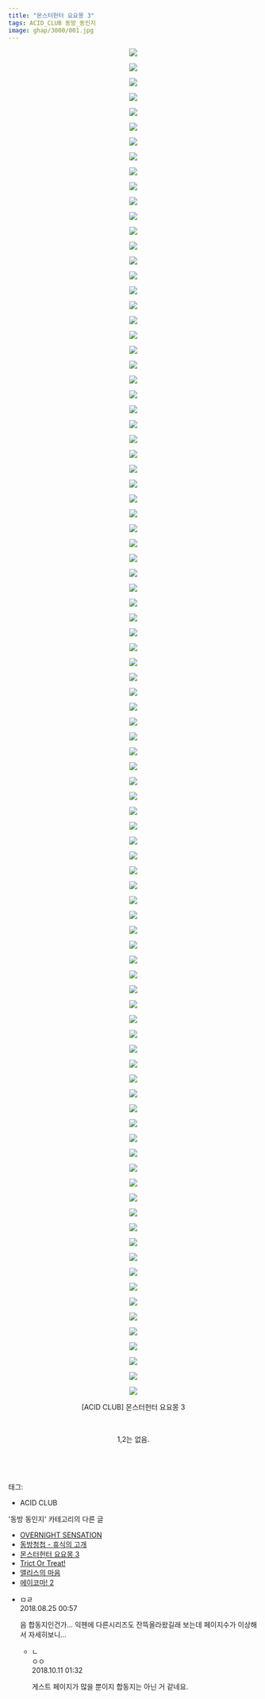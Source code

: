 ```yaml
---
title: "몬스터헌터 요요몽 3"
tags: ACID_CLUB 동방_동인지
image: ghap/3000/001.jpg
---
```

<div class="article">
<p style="text-align: center; clear: none; float: none;"><img src="{{ site.nasurl }}/ghap/3000/001.jpg"/></p>
<p style="text-align: center; clear: none; float: none;"><img src="{{ site.nasurl }}/ghap/3000/002.jpg"/></p>
<p style="text-align: center; clear: none; float: none;"><img src="{{ site.nasurl }}/ghap/3000/003.jpg"/></p>
<p style="text-align: center; clear: none; float: none;"><img src="{{ site.nasurl }}/ghap/3000/004.jpg"/></p>
<p style="text-align: center; clear: none; float: none;"><img src="{{ site.nasurl }}/ghap/3000/005.jpg"/></p>
<p style="text-align: center; clear: none; float: none;"><img src="{{ site.nasurl }}/ghap/3000/006.jpg"/></p>
<p style="text-align: center; clear: none; float: none;"><img src="{{ site.nasurl }}/ghap/3000/007.jpg"/></p>
<p style="text-align: center; clear: none; float: none;"><img src="{{ site.nasurl }}/ghap/3000/008.jpg"/></p>
<p style="text-align: center; clear: none; float: none;"><img src="{{ site.nasurl }}/ghap/3000/009.jpg"/></p>
<p style="text-align: center; clear: none; float: none;"><img src="{{ site.nasurl }}/ghap/3000/010.jpg"/></p>
<p style="text-align: center; clear: none; float: none;"><img src="{{ site.nasurl }}/ghap/3000/011.jpg"/></p>
<p style="text-align: center; clear: none; float: none;"><img src="{{ site.nasurl }}/ghap/3000/012.jpg"/></p>
<p style="text-align: center; clear: none; float: none;"><img src="{{ site.nasurl }}/ghap/3000/013.jpg"/></p>
<p style="text-align: center; clear: none; float: none;"><img src="{{ site.nasurl }}/ghap/3000/014.jpg"/></p>
<p style="text-align: center; clear: none; float: none;"><img src="{{ site.nasurl }}/ghap/3000/015.jpg"/></p>
<p style="text-align: center; clear: none; float: none;"><img src="{{ site.nasurl }}/ghap/3000/016.jpg"/></p>
<p style="text-align: center; clear: none; float: none;"><img src="{{ site.nasurl }}/ghap/3000/017.jpg"/></p>
<p style="text-align: center; clear: none; float: none;"><img src="{{ site.nasurl }}/ghap/3000/018.jpg"/></p>
<p style="text-align: center; clear: none; float: none;"><img src="{{ site.nasurl }}/ghap/3000/019.jpg"/></p>
<p style="text-align: center; clear: none; float: none;"><img src="{{ site.nasurl }}/ghap/3000/020.jpg"/></p>
<p style="text-align: center; clear: none; float: none;"><img src="{{ site.nasurl }}/ghap/3000/021.jpg"/></p>
<p style="text-align: center; clear: none; float: none;"><img src="{{ site.nasurl }}/ghap/3000/022.jpg"/></p>
<p style="text-align: center; clear: none; float: none;"><img src="{{ site.nasurl }}/ghap/3000/023.jpg"/></p>
<p style="text-align: center; clear: none; float: none;"><img src="{{ site.nasurl }}/ghap/3000/024.jpg"/></p>
<p style="text-align: center; clear: none; float: none;"><img src="{{ site.nasurl }}/ghap/3000/025.jpg"/></p>
<p style="text-align: center; clear: none; float: none;"><img src="{{ site.nasurl }}/ghap/3000/026.jpg"/></p>
<p style="text-align: center; clear: none; float: none;"><img src="{{ site.nasurl }}/ghap/3000/027.jpg"/></p>
<p style="text-align: center; clear: none; float: none;"><img src="{{ site.nasurl }}/ghap/3000/028.jpg"/></p>
<p style="text-align: center; clear: none; float: none;"><img src="{{ site.nasurl }}/ghap/3000/029.jpg"/></p>
<p style="text-align: center; clear: none; float: none;"><img src="{{ site.nasurl }}/ghap/3000/030.jpg"/></p>
<p style="text-align: center; clear: none; float: none;"><img src="{{ site.nasurl }}/ghap/3000/031.jpg"/></p>
<p style="text-align: center; clear: none; float: none;"><img src="{{ site.nasurl }}/ghap/3000/032.jpg"/></p>
<p style="text-align: center; clear: none; float: none;"><img src="{{ site.nasurl }}/ghap/3000/033.jpg"/></p>
<p style="text-align: center; clear: none; float: none;"><img src="{{ site.nasurl }}/ghap/3000/034.jpg"/></p>
<p style="text-align: center; clear: none; float: none;"><img src="{{ site.nasurl }}/ghap/3000/035.jpg"/></p>
<p style="text-align: center; clear: none; float: none;"><img src="{{ site.nasurl }}/ghap/3000/036.jpg"/></p>
<p style="text-align: center; clear: none; float: none;"><img src="{{ site.nasurl }}/ghap/3000/037.jpg"/></p>
<p style="text-align: center; clear: none; float: none;"><img src="{{ site.nasurl }}/ghap/3000/038.jpg"/></p>
<p style="text-align: center; clear: none; float: none;"><img src="{{ site.nasurl }}/ghap/3000/039.jpg"/></p>
<p style="text-align: center; clear: none; float: none;"><img src="{{ site.nasurl }}/ghap/3000/040.jpg"/></p>
<p style="text-align: center; clear: none; float: none;"><img src="{{ site.nasurl }}/ghap/3000/041.jpg"/></p>
<p style="text-align: center; clear: none; float: none;"><img src="{{ site.nasurl }}/ghap/3000/042.jpg"/></p>
<p style="text-align: center; clear: none; float: none;"><img src="{{ site.nasurl }}/ghap/3000/043.jpg"/></p>
<p style="text-align: center; clear: none; float: none;"><img src="{{ site.nasurl }}/ghap/3000/044.jpg"/></p>
<p style="text-align: center; clear: none; float: none;"><img src="{{ site.nasurl }}/ghap/3000/045.jpg"/></p>
<p style="text-align: center; clear: none; float: none;"><img src="{{ site.nasurl }}/ghap/3000/046.jpg"/></p>
<p style="text-align: center; clear: none; float: none;"><img src="{{ site.nasurl }}/ghap/3000/047.jpg"/></p>
<p style="text-align: center; clear: none; float: none;"><img src="{{ site.nasurl }}/ghap/3000/048.jpg"/></p>
<p style="text-align: center; clear: none; float: none;"><img src="{{ site.nasurl }}/ghap/3000/049.jpg"/></p>
<p style="text-align: center; clear: none; float: none;"><img src="{{ site.nasurl }}/ghap/3000/050.jpg"/></p>
<p style="text-align: center; clear: none; float: none;"><img src="{{ site.nasurl }}/ghap/3000/051.jpg"/></p>
<p style="text-align: center; clear: none; float: none;"><img src="{{ site.nasurl }}/ghap/3000/052.jpg"/></p>
<p style="text-align: center; clear: none; float: none;"><img src="{{ site.nasurl }}/ghap/3000/053.jpg"/></p>
<p style="text-align: center; clear: none; float: none;"><img src="{{ site.nasurl }}/ghap/3000/054.jpg"/></p>
<p style="text-align: center; clear: none; float: none;"><img src="{{ site.nasurl }}/ghap/3000/055.jpg"/></p>
<p style="text-align: center; clear: none; float: none;"><img src="{{ site.nasurl }}/ghap/3000/056.jpg"/></p>
<p style="text-align: center; clear: none; float: none;"><img src="{{ site.nasurl }}/ghap/3000/057.jpg"/></p>
<p style="text-align: center; clear: none; float: none;"><img src="{{ site.nasurl }}/ghap/3000/058.jpg"/></p>
<p style="text-align: center; clear: none; float: none;"><img src="{{ site.nasurl }}/ghap/3000/059.jpg"/></p>
<p style="text-align: center; clear: none; float: none;"><img src="{{ site.nasurl }}/ghap/3000/060.jpg"/></p>
<p style="text-align: center; clear: none; float: none;"><img src="{{ site.nasurl }}/ghap/3000/061.jpg"/></p>
<p style="text-align: center; clear: none; float: none;"><img src="{{ site.nasurl }}/ghap/3000/062.jpg"/></p>
<p style="text-align: center; clear: none; float: none;"><img src="{{ site.nasurl }}/ghap/3000/063.jpg"/></p>
<p style="text-align: center; clear: none; float: none;"><img src="{{ site.nasurl }}/ghap/3000/064.jpg"/></p>
<p style="text-align: center; clear: none; float: none;"><img src="{{ site.nasurl }}/ghap/3000/065.jpg"/></p>
<p style="text-align: center; clear: none; float: none;"><img src="{{ site.nasurl }}/ghap/3000/066.jpg"/></p>
<p style="text-align: center; clear: none; float: none;"><img src="{{ site.nasurl }}/ghap/3000/067.jpg"/></p>
<p style="text-align: center; clear: none; float: none;"><img src="{{ site.nasurl }}/ghap/3000/068.jpg"/></p>
<p style="text-align: center; clear: none; float: none;"><img src="{{ site.nasurl }}/ghap/3000/069.jpg"/></p>
<p style="text-align: center; clear: none; float: none;"><img src="{{ site.nasurl }}/ghap/3000/070.jpg"/></p>
<p style="text-align: center; clear: none; float: none;"><img src="{{ site.nasurl }}/ghap/3000/071.jpg"/></p>
<p style="text-align: center; clear: none; float: none;"><img src="{{ site.nasurl }}/ghap/3000/072.jpg"/></p>
<p style="text-align: center; clear: none; float: none;"><img src="{{ site.nasurl }}/ghap/3000/073.jpg"/></p>
<p style="text-align: center; clear: none; float: none;"><img src="{{ site.nasurl }}/ghap/3000/074.jpg"/></p>
<p style="text-align: center; clear: none; float: none;"><img src="{{ site.nasurl }}/ghap/3000/075.jpg"/></p>
<p style="text-align: center; clear: none; float: none;"><img src="{{ site.nasurl }}/ghap/3000/076.jpg"/></p>
<p style="text-align: center; clear: none; float: none;"><img src="{{ site.nasurl }}/ghap/3000/077.jpg"/></p>
<p style="text-align: center; clear: none; float: none;"><img src="{{ site.nasurl }}/ghap/3000/078.jpg"/></p>
<p style="text-align: center; clear: none; float: none;"><img src="{{ site.nasurl }}/ghap/3000/079.jpg"/></p>
<p style="text-align: center; clear: none; float: none;"><img src="{{ site.nasurl }}/ghap/3000/080.jpg"/></p>
<p style="text-align: center; clear: none; float: none;"><img src="{{ site.nasurl }}/ghap/3000/081.jpg"/></p>
<p style="text-align: center; clear: none; float: none;"><img src="{{ site.nasurl }}/ghap/3000/082.jpg"/></p>
<p style="text-align: center; clear: none; float: none;"><img src="{{ site.nasurl }}/ghap/3000/083.jpg"/></p>
<p style="text-align: center; clear: none; float: none;"><img src="{{ site.nasurl }}/ghap/3000/084.jpg"/></p>
<p style="text-align: center; clear: none; float: none;"><img src="{{ site.nasurl }}/ghap/3000/085.jpg"/></p>
<p style="text-align: center; clear: none; float: none;"><img src="{{ site.nasurl }}/ghap/3000/086.jpg"/></p>
<p style="text-align: center; clear: none; float: none;"><img src="{{ site.nasurl }}/ghap/3000/087.jpg"/></p>
<p style="text-align: center; clear: none; float: none;"><img src="{{ site.nasurl }}/ghap/3000/088.jpg"/></p>
<p style="text-align: center; clear: none; float: none;"><img src="{{ site.nasurl }}/ghap/3000/089.jpg"/></p>
<p style="text-align: center; clear: none; float: none;"><img src="{{ site.nasurl }}/ghap/3000/090.jpg"/></p>
<p style="text-align: center; clear: none; float: none;"><img src="{{ site.nasurl }}/ghap/3000/091.jpg"/></p>
<p style="text-align: center; clear: none; float: none;">[ACID CLUB] 몬스터헌터 요요몽 3</p>
<p style="text-align: center; clear: none; float: none;"><br/></p>
<p style="text-align: center; clear: none; float: none;">1,2는 없음.</p>
<p style="text-align: center; clear: none; float: none;"><br/></p>
<p><br/></p>
</div><div class="tagTrail">
<p>태그: </p>
<ul>
<li>ACID CLUB</li>
</ul>
</div><div class="another">
<p>'동방 동인지' 카테고리의 다른 글</p>
<ul>
<li><a href="/2016-12-27-ghap_3004">OVERNIGHT SENSATION</a></li>
<li><a href="/2016-12-27-ghap_3003">동방청첩 - 휴식의 고개</a></li>
<li><a href="/2016-12-25-ghap_3000">몬스터헌터 요요몽 3</a></li>
<li><a href="/2016-12-25-ghap_2999">Trict Or Treat!</a></li>
<li><a href="/2016-12-25-ghap_2998">앨리스의 마음</a></li>
<li><a href="/2016-12-25-ghap_2997">에이코마! 2</a></li>
</ul>
</div><div class="cb_module cb_fluid">
<div class="cb_wrt cb_profile">
<div class="comment">
<ul>
<li class="cb_thumb_off" id="comment15316823">
<div class="cb_comment_area">
<div class="cb_info_area">
<div class="cb_section">
<span class="cb_nick_name">ㅁㄹ</span>
</div>
<div class="cb_section">
<span class="cb_date">2018.08.25 00:57 </span>
</div>
</div>
<div class="cb_dsc_comment">
<p class="cb_dsc">
											음 합동지인건가... 익헨에  다른시리즈도 잔뜩올라왔길래 보는데 페이지수가 이상해서 자세히보니...
										</p>
</div>
<ul>
<li class="cb_thumb_off" id="comment15351526">
<span class="cb_bu_subnode">ㄴ</span>
<div class="cb_comment_area">
<div class="cb_info_area">
<div class="cb_section">
<span class="cb_nick_name">ㅇㅇ</span>
</div>
<div class="cb_section">
<span class="cb_date">2018.10.11 01:32 </span>
</div>
</div>
<div class="cb_dsc_comment">
<p class="cb_dsc">
																게스트 페이지가 많을 뿐이지 합동지는 아닌 거 같네요.
															</p>
</div>
</div>
</li>
</ul>
</div></li>
</ul>
</div>
</div><!-- commentList close -->
</div>